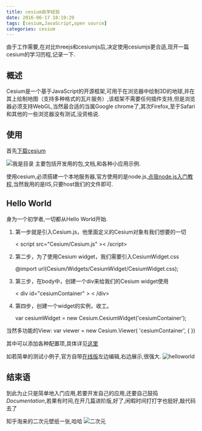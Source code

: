 ```yaml
---
title: cesium自学经验
date: 2016-06-17 18:19:29
tags: [cesium,JavaScript,open source]  
categories: cesium
---
```

由于工作需要,在对比threejs和cesiumjs后,决定使用cesiumjs更合适,现开一篇cesium的学习历程,记录一下.
## 概述
Cesium是一个基于JavaScript的开源框架,可用于在浏览器中绘制3D的地球,并在其上绘制地图（支持多种格式的瓦片服务）,该框架不需要任何插件支持,但是浏览器必须支持WebGL,当然最合适的当属Google chrome了,其次Firefox,至于Safari和其他的一些浏览器没有测试,没资格说.
<!--more-->
## 使用
首先[下载cesium](http://cesiumjs.org/downloads.html)

![我是目录](../../../../imgs/cesium-content.jpg)
主要包括开发用的包,文档,和各种小应用示例.

使用cesium,必须搭建一个本地服务器,官方使用的是node.js,[点我node.js入门教程](http://www.runoob.com/nodejs/nodejs-tutorial.html),当然我用的是IIS,只要host我们的文件即可.
## Hello World
身为一个初学者,一切都从Hello World开始.

1. 第一步就是引入Cesium.js，他里面定义的Cesium对象有我们想要的一切

	< script src="Cesium/Cesium.js" >< /script>
2. 第二步，为了使用Cesium widget，我们需要引入CesiumWidget.css

	@import url(Cesium/Widgets/CesiumWidget/CesiumWidget.css);
3. 第三步，在body中，创建一个div来给我们的Cesium widget使用

	 < div id="cesiumContainer" > < /div>
4. 第四步，创建一个widget的实例，收工。

	var cesiumWidget = new Cesium.CesiumWidget('cesiumContainer');

当然多功能的View:
	var viewer = new Cesium.Viewer( 'cesiumContainer', {  })

其中可以添加各种配置项,具体详见[这里](http://cesiumjs.org/refdoc.html)

如若简单的测试小例子,官方自带[在线版](http://cesiumjs.org/Cesium/Apps/Sandcastle/index.html?src=Hello%20World.html&label=Showcases)左边编辑,右边展示,很强大.
![helloworld](../../../../imgs/helloworld.jpg)
## 结束语
到此为止只是简单地入门应用,若要开发自己的应用,还要自己鼓捣*Documentation*,若果有时间,在开几篇进阶版,好了,闲暇时间打打字也挺好,敲代码去了

知乎淘来的二次元壁纸一张,哈哈
![二次元](https://pic2.zhimg.com/786a0100d7bc47948df50eaa2f806f35_r.jpg)